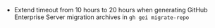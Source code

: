 - Extend timeout from 10 hours to 20 hours when generating GitHub Enterprise Server migration archives in `gh gei migrate-repo`